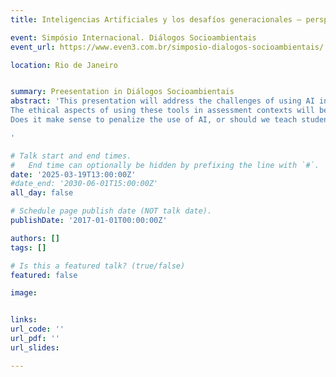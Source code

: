 ```yaml
---
title: Inteligencias Artificiales y los desafíos generacionales – perspectiva académica

event: Simpósio Internacional. Diálogos Socioambientais
event_url: https://www.even3.com.br/simposio-dialogos-socioambientais/

location: Rio de Janeiro


summary: Preesentation in Diálogos Socioambientais
abstract: 'This presentation will address the challenges of using AI in university teaching, particularly in an online environment. The speaker’s perspective is that AI tools can enhance the learning of certain competencies and help approach topics from alternative perspectives. The role of the teacher as a facilitator of learning will be discussed, as well as how AI tools can support the development of specific skills.
The ethical aspects of using these tools in assessment contexts will be highlighted, raising several issues. On one hand, there will be a brief discussion of tools used to detect AI usage in assessment settings and the consequences of improper use of these tools in evaluations. More centrally, the talk will explore the idea that AI should be seen as an ally rather than a tool to be penalized. The competencies that students need to develop will be discussed. In a context where professionals are able to use AI tools in their work, the presentation will aim to answer several questions:
Does it make sense to penalize the use of AI, or should we teach students to use these tools critically and reflectively? As educators, should we punish the use of these tools, or design activities that help students develop critical thinking skills where the use of AI becomes irrelevant? Is it possible to use AI in specific fields without yet having a solid foundation in that subject?

'

# Talk start and end times.
#   End time can optionally be hidden by prefixing the line with `#`.
date: '2025-03-19T13:00:00Z'
#date_end: '2030-06-01T15:00:00Z'
all_day: false

# Schedule page publish date (NOT talk date).
publishDate: '2017-01-01T00:00:00Z'

authors: []
tags: []

# Is this a featured talk? (true/false)
featured: false

image:


links:
url_code: ''
url_pdf: ''
url_slides:  

---
```


